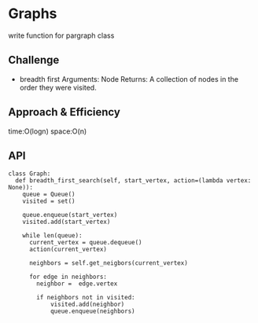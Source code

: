 # Graphs
<!-- Short summary or background information -->
write function for pargraph class
## Challenge
<!-- Description of the challenge -->
* breadth first
Arguments: Node
Returns:  A collection of nodes in the order they were visited.



## Approach & Efficiency
<!-- What approach did you take? Why? What is the Big O space/time for this approach? -->
time:O(logn)
space:O(n)

## API
<!-- Description of each method publicly available in your Graph -->
```
class Graph:
  def breadth_first_search(self, start_vertex, action=(lambda vertex: None)):
    queue = Queue()
    visited = set()

    queue.enqueue(start_vertex)
    visited.add(start_vertex)

    while len(queue):
      current_vertex = queue.dequeue()
      action(current_vertex)

      neighbors = self.get_neigbors(current_vertex)

      for edge in neighbors:
        neighbor =  edge.vertex

        if neighbors not in visited:
            visited.add(neighbor)
            queue.enqueue(neighbors)

```
